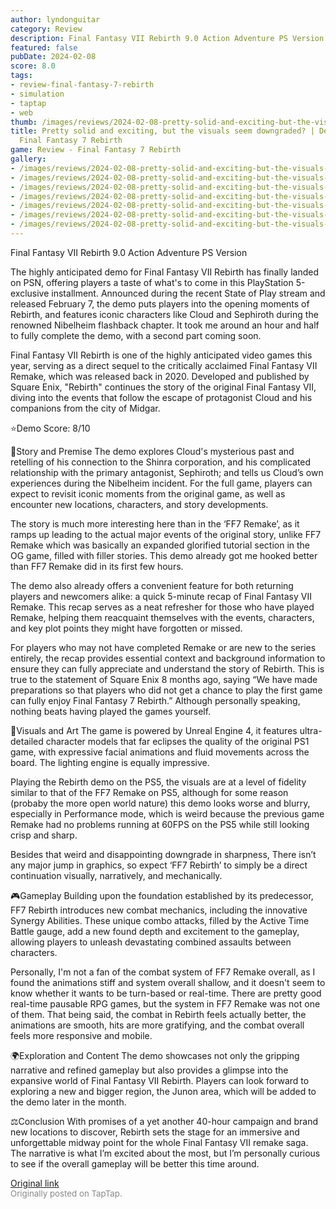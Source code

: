 ```yaml
---
author: lyndonguitar
category: Review
description: Final Fantasy VII Rebirth 9.0 Action Adventure PS Version
featured: false
pubDate: 2024-02-08
score: 8.0
tags:
- review-final-fantasy-7-rebirth
- simulation
- taptap
- web
thumb: /images/reviews/2024-02-08-pretty-solid-and-exciting-but-the-visuals-seem-downgraded--demo-review---final-fantasy-7--0.avif
title: Pretty solid and exciting, but the visuals seem downgraded? | Demo Review -
  Final Fantasy 7 Rebirth
game: Review - Final Fantasy 7 Rebirth
gallery:
- /images/reviews/2024-02-08-pretty-solid-and-exciting-but-the-visuals-seem-downgraded--demo-review---final-fantasy-7--0.avif
- /images/reviews/2024-02-08-pretty-solid-and-exciting-but-the-visuals-seem-downgraded--demo-review---final-fantasy-7--1.avif
- /images/reviews/2024-02-08-pretty-solid-and-exciting-but-the-visuals-seem-downgraded--demo-review---final-fantasy-7--2.avif
- /images/reviews/2024-02-08-pretty-solid-and-exciting-but-the-visuals-seem-downgraded--demo-review---final-fantasy-7--3.avif
- /images/reviews/2024-02-08-pretty-solid-and-exciting-but-the-visuals-seem-downgraded--demo-review---final-fantasy-7--4.avif
- /images/reviews/2024-02-08-pretty-solid-and-exciting-but-the-visuals-seem-downgraded--demo-review---final-fantasy-7--5.avif
- /images/reviews/2024-02-08-pretty-solid-and-exciting-but-the-visuals-seem-downgraded--demo-review---final-fantasy-7--6.avif
---
```

Final Fantasy VII Rebirth
9.0
Action
Adventure
PS Version

The highly anticipated demo for Final Fantasy VII Rebirth has finally landed on PSN, offering players a taste of what's to come in this PlayStation 5-exclusive installment. Announced during the recent State of Play stream and released February 7, the demo puts players into the opening moments of Rebirth, and features iconic characters like Cloud and Sephiroth during the renowned Nibelheim flashback chapter. It took me around an hour and half to fully complete the demo, with a second part coming soon.

Final Fantasy VII Rebirth is one of the highly anticipated video games this year, serving as a direct sequel to the critically acclaimed Final Fantasy VII Remake, which was released back in 2020. Developed and published by Square Enix, "Rebirth" continues the story of the original Final Fantasy VII, diving into the events that follow the escape of protagonist Cloud and his companions from the city of Midgar.

⭐️Demo Score: 8/10

📖Story and Premise
The demo explores Cloud's mysterious past and retelling of his connection to the Shinra corporation, and his complicated relationship with the primary antagonist, Sephiroth; and tells us Cloud’s own experiences during the Nibelheim incident. For the full game, players can expect to revisit iconic moments from the original game, as well as encounter new locations, characters, and story developments.

The story is much more interesting here than in the ‘FF7 Remake’, as it ramps up leading to the actual major events of the original story, unlike FF7 Remake which was basically an expanded glorified tutorial section in the OG game, filled with filler stories. This demo already got me hooked better than FF7 Remake did in its first few hours.

The demo also already offers a convenient feature for both returning players and newcomers alike: a quick 5-minute recap of Final Fantasy VII Remake. This recap serves as a neat refresher for those who have played Remake, helping them reacquaint themselves with the events, characters, and key plot points they might have forgotten or missed.

For players who may not have completed Remake or are new to the series entirely, the recap provides essential context and background information to ensure they can fully appreciate and understand the story of Rebirth. This is true to the statement of Square Enix 8 months ago, saying “We have made preparations so that players who did not get a chance to play the first game can fully enjoy Final Fantasy 7 Rebirth.” Although personally speaking, nothing beats having played the games yourself.

🎨Visuals and Art
The game is powered by Unreal Engine 4, it features ultra-detailed character models that far eclipses the quality of the original PS1 game, with expressive facial animations and fluid movements across the board. The lighting engine is equally impressive.

Playing the Rebirth demo on the PS5, the visuals are at a level of fidelity similar to that of the FF7 Remake on PS5, although for some reason (probaby the more open world nature) this demo looks worse and blurry, especially in Performance mode, which is weird because the previous game Remake had no problems running at 60FPS on the PS5 while still looking crisp and sharp.

Besides that weird and disappointing downgrade in sharpness, There isn’t any major jump in graphics, so expect ‘FF7 Rebirth’ to simply be a direct continuation visually, narratively, and mechanically.

🎮Gameplay
Building upon the foundation established by its predecessor, FF7 Rebirth introduces new combat mechanics, including the innovative Synergy Abilities. These unique combo attacks, filled by the Active Time Battle gauge, add a new found depth and excitement to the gameplay, allowing players to unleash devastating combined assaults between characters.

Personally, I'm not a fan of the combat system of FF7 Remake overall, as I found the animations stiff and system overall shallow, and it doesn't seem to know whether it wants to be turn-based or real-time. There are pretty good real-time pausable RPG games, but the system in FF7 Remake was not one of them. That being said, the combat in Rebirth feels actually better, the animations are smooth, hits are more gratifying, and the combat overall feels more responsive and mobile.

🌍Exploration and Content
The demo showcases not only the gripping narrative and refined gameplay but also provides a glimpse into the expansive world of Final Fantasy VII Rebirth. Players can look forward to exploring a new and bigger region, the Junon area, which will be added to the demo later in the month.

⚖️Conclusion
With promises of a yet another 40-hour campaign and brand new locations to discover, Rebirth sets the stage for an immersive and unforgettable midway point for the whole Final Fantasy VII remake saga. The narrative is what I’m excited about the most, but I’m personally curious to see if the overall gameplay will be better this time around.

[Original link](https://www.taptap.io/post/6978559)<br><span style="font-size: 0.95em; color: #888;">Originally posted on TapTap.</span>
